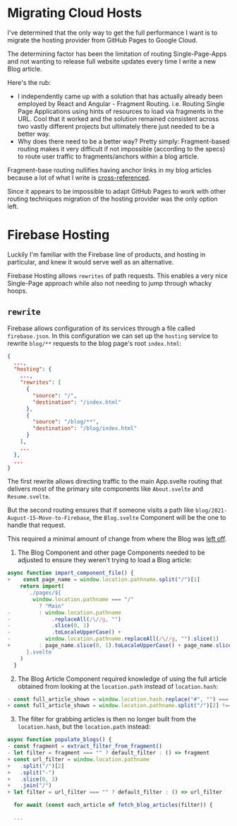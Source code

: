 # Migrating Cloud Hosts

I've determined that the only way to get the full performance I want is to migrate the hosting provider from GitHub Pages to Google Cloud.

The determining factor has been the limitation of routing Single-Page-Apps and not wanting to release full website updates every time I write a new Blog article.

Here's the rub:

- I independently came up with a solution that has actually already been employed by React and Angular - Fragment Routing. i.e. Routing Single Page Applications using hints of resources to load via fragments in the URL. Cool that it worked and the solution remained consistent across two vastly different projects but ultimately there just needed to be a better way.
- Why does there need to be a better way? Pretty simply: Fragment-based routing makes it very difficult if not impossible (according to the specs) to route user traffic to fragments/anchors within a blog article.

Fragment-base routing nullifies having anchor links in my blog articles because a lot of what I write is [cross-referenced](../9/Markdown-Blog#the-interesting-part).

Since it appears to be impossible to adapt GitHub Pages to work with other routing techniques migration of the hosting provider was the only option left.

# Firebase Hosting

Luckily I'm familiar with the Firebase line of products, and hosting in particular, and knew it would serve well as an alternative.

Firebase Hosting allows `rewrites` of path requests. This enables a very nice Single-Page approach while also not needing to jump through whacky hoops.

## `rewrite`

Firebase allows configuration of its services through a file called `firebase.json`. In this configuration we can set up the `hosting` service to rewrite `blog/**` requests to the blog page's root `index.html`:

```json
{
  ...,
  "hosting": {
    ...,
    "rewrites": [
      {
        "source": "/",
        "destination": "/index.html"
      },
      {
        "source": "/blog/**",
        "destination": "/blog/index.html"
      }
    ],
    ...
  },
  ...
}
```

The first rewrite allows directing traffic to the main App.svelte routing that delivers most of the primary site components like `About.svelte` and `Resume.svelte`.

But the second routing ensures that if someone visits a path like `blog/2021-August-15-Move-to-Firebase`, the `Blog.svelte` Component will be the one to handle that request.

This required a minimal amount of change from where the Blog was [left off](../9/Markdown-Blog).

1. The Blog Component and other page Components needed to be adjusted to ensure they weren't trying to load a Blog article:

```javascript
async function import_component_file() {
+    const page_name = window.location.pathname.split("/")[1]
    return import(
      `./pages/${
        window.location.pathname === "/"
          ? "Main"
-         : window.location.pathname
-             .replaceAll(/\//g, "")
-             .slice(0, 1)
-             .toLocaleUpperCase() +
-           window.location.pathname.replaceAll(/\//g, "").slice(1)
+         : page_name.slice(0, 1).toLocaleUpperCase() + page_name.slice(1)
      }.svelte`
    )
  }
```

2. The Blog Article Component required knowledge of using the full article obtained from looking at the `location.path` instead of `location.hash`:

```javascript
- const full_article_shown = window.location.hash.replace("#", "") === id
+ const full_article_shown = window.location.pathname.split("/")[2] !== ""
```

3. The filter for grabbing articles is then no longer built from the `location.hash`, but the `location.path` instead:

```javascript
async function populate_blogs() {
- const fragment = extract_filter_from_fragment()
- let filter = fragment === "" ? default_filter : () => fragment
+ const url_filter = window.location.pathname
+   .split("/")[2]
+   .split("-")
+   .slice(0, 3)
+   .join("/")
+ let filter = url_filter === "" ? default_filter : () => url_filter

  for await (const each_article of fetch_blog_articles(filter)) {

  ...
```
